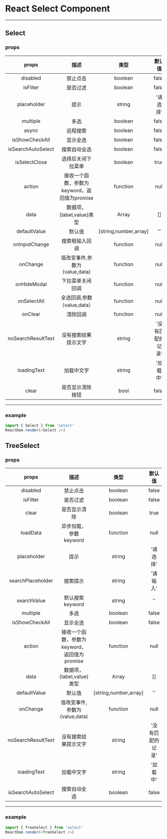 # React Select Component
---
## Select
### props
props | 描述 | 类型 | 默认值
:-: | :-: | :-: | :-: 
disabled | 禁止点击 | boolean | false
isFilter | 是否过滤 | boolean | false
placeholder | 提示 | string | '请选择'
multiple    | 多选 | boolean | false
async    | 远程搜索 | boolean | false
isShowCheckAll    | 显示全选 | boolean | false
isSearchAutoSelect    | 搜索自动全选 | boolean | false
isSelectClose    | 选择后关闭下拉菜单 | boolean | true
action    | 接收一个函数，参数为keyword，返回值为promise | function | null
data    | 数据项，{label,value}类型 | Array | []
defaultValue    | 默认值 | [string,number,array] | ''
onInputChange    | 搜索框输入回调 | function | null
onChange    | 值改变事件,参数为(value,data) | function | null
onHideModal    | 下拉菜单关闭回调 | function | null
onSelectAll    | 全选回调,参数（value,data） | function | null
onClear    | 清除回调 | function | null
noSearchResultText    | 没有搜索结果提示文字 | string | '没有匹配的记录'
loadingText    | 加载中文字 | string | '加载中'
clear | 是否显示清除按钮 | bool | false
---
### example 
``` javascript
import { Select } from 'select'
ReactDom.render(<Select />)
```
## TreeSelect
### props
props | 描述 | 类型 | 默认值
:-: | :-: | :-: | :-: 
disabled | 禁止点击 | boolean | false
isFilter | 是否过滤 | boolean | false
clear | 是否显示清除 | boolean | true
loadData | 异步加载，参数keyword | function | null
placeholder | 提示 | string | '请选择'
searchPlaceholder | 搜索提示 | string | '请输入'
searchValue | 默认搜索keyword | string | ''
multiple    | 多选 | boolean | false
isShowCheckAll    | 显示全选 | boolean | false
action    | 接收一个函数，参数为keyword，返回值为promise | function | null
data    | 数据项，{label,value}类型 | Array | []
defaultValue    | 默认值 | [string,number,array] | ''
onChange    | 值改变事件,参数为(value,data) | function | null
noSearchResultText    | 没有搜索结果提示文字 | string | '没有匹配的记录'
loadingText    | 加载中文字 | string | '加载中'
isSearchAutoSelect    | 搜索自动全选 | boolean | false
---
### example 
``` javascript
import { TreeSelect } from 'select'
ReactDom.render(<TreeSelect />)
```

